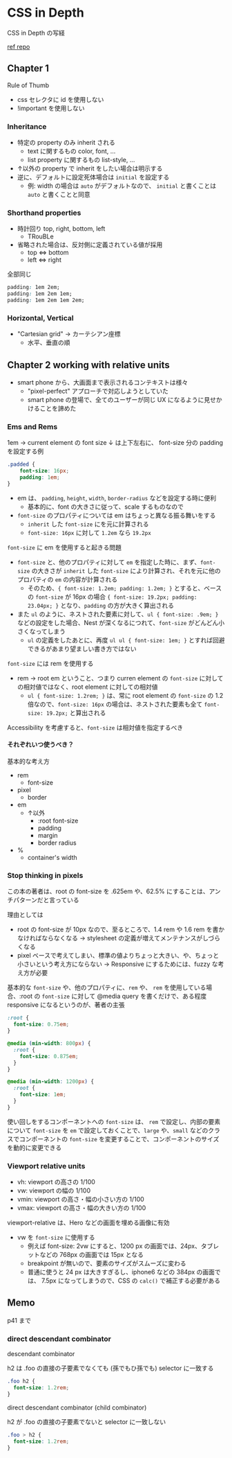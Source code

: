 # CSS in Depth

CSS in Depth の写経

[ref repo](https://github.com/CSSInDepth/css-in-depth)


## Chapter 1

Rule of Thumb

- css セレクタに id を使用しない
- !important を使用しない

### Inheritance

- 特定の property のみ inherit される
  - text に関するもの color, font, ...
  - list property に関するもの list-style, ...
- ↑以外の property で inherit をしたい場合は明示する
- 逆に、デフォルトに設定死体場合は `initial` を設定する
  - 例: width の場合は `auto` がデフォルトなので、 `initial` と書くことは `auto` と書くことと同意

### Shorthand properties

- 時計回り top, right, bottom, left
  - TRouBLe
- 省略された場合は、反対側に定義されている値が採用
  - top <=> bottom
  - left <=> right

全部同じ

```css
padding: 1em 2em;
padding: 1em 2em 1em;
padding: 1em 2em 1em 2em;
```

### Horizontal, Vertical

- "Cartesian grid" -> カーテシアン座標
  - 水平、垂直の順

## Chapter 2 working with relative units

- smart phone から、大画面まで表示されるコンテキストは様々
  - "pixel-perfect" アプローチで対応しようとしていた
  - smart phone の登場で、全てのユーザーが同じ UX になるように見せかけることを諦めた

### Ems and Rems

1em -> current element の font size
↓ は上下左右に、 font-size 分の padding を設定する例

```css
.padded {
    font-size: 16px;
    padding: 1em;
}
```

- em は、 `padding`, `height`, `width`, `border-radius` などを設定する時に便利
  - 基本的に、font の大きさに従って、scale するものなので
- `font-size` のプロパティについては em はちょっと異なる振る舞いをする
  - `inherit` した `font-size` にを元に計算される
  - `font-size: 16px` に対して `1.2em` なら `19.2px`

`font-size` に em を使用すると起きる問題

- `font-size` と、他のプロパティに対して `em` を指定した時に、まず、`font-size` の大きさが `inherit` した `font-size` により計算され、それを元に他のプロパティの `em` の内容が計算される
  - そのため、`{ font-size: 1.2em; padding: 1.2em; }` とすると、ベースの `font-size` が 16px の場合 `{ font-size: 19.2px; padding: 23.04px; }` となり、`padding` の方が大きく算出される
- また `ul` のように、ネストされた要素に対して、`ul { font-size: .9em; }` などの設定をした場合、Nest が深くなるにつれて、`font-size` がどんどん小さくなってしまう
  - `ul` の定義をしたあとに、再度 `ul ul { font-size: 1em; }` とすれば回避できるがあまり望ましい書き方ではない

`font-size` には rem を使用する

- rem -> root em ということ、つまり curren element の `font-size` に対しての相対値ではなく、root element に対しての相対値
  - `ul { font-size: 1.2rem; }` は、常に root element の `font-size` の 1.2 倍なので、`font-size: 16px` の場合は、ネストされた要素も全て `font-size: 19.2px;` と算出される

Accessibility を考慮すると、`font-size` は相対値を指定するべき

#### それぞれいつ使うべき？

基本的な考え方

- rem
  - font-size
- pixel
  - border
- em
  - ↑以外
    - :root font-size
    - padding
    - margin
    - border radius
- %
  - container's width

### Stop thinking in pixels

この本の著者は、root の font-size を .625em や、62.5% にすることは、アンチパターンだと言っている

理由としては

- root の font-size が 10px なので、至るところで、1.4 rem や 1.6 rem を書かなければならなくなる -> stylesheet の定義が増えてメンテナンスがしづらくなる
- pixel ベースで考えてしまい、標準の値よりちょっと大きい、や、ちょっと小さいという考え方にならない -> Responsive にするためには、fuzzy な考え方が必要

基本的な `font-size` や、他のプロパティに、`rem` や、 `rem` を使用している場合、:root の `font-size` に対して @media query を書くだけで、ある程度 responsive になるというのが、著者の主張

```css
:root {
  font-size: 0.75em;
}

@media (min-width: 800px) {
  :root {
    font-size: 0.875em;
  }
}

@media (min-width: 1200px) {
  :root {
    font-size: 1em;
  }
}
```

使い回しをするコンポーネントへの `font-size` は、 `rem` で設定し、内部の要素について `font-size` を `em` で設定しておくことで、`large` や、`small` などのクラスでコンポーネントの `font-size` を変更することで、コンポーネントのサイズを動的に変更できる

### Viewport relative units

- vh: viewport の高さの 1/100
- vw: viewport の幅の 1/100
- vmin: viewport の高さ・幅の小さい方の 1/100
- vmax: viewport の高さ・幅の大きい方の 1/100

viewport-relative は、Hero などの画面を埋める画像に有効

- vw を `font-size` に使用する
  - 例えば font-size: 2vw にすると、1200 px の画面では、24px、タブレットなどの 768px の画面では 15px となる
  - breakpoint が無いので、要素のサイズがスムーズに変わる
  - 普通に使うと 24 px は大きすぎるし、iphone6 などの 384px の画面では、 7.5px になってしまうので、CSS の `calc()` で補正する必要がある


## Memo

p41 まで

### direct descendant combinator

descendant combinator

h2 は .foo の直接の子要素でなくても (孫でもひ孫でも) selector に一致する

```css
.foo h2 {
  font-size: 1.2rem;
}
```

direct descendant combinator (child combinator)

h2 が .foo の直接の子要素でないと selector に一致しない

```css
.foo > h2 {
  font-size: 1.2rem;
}
```
